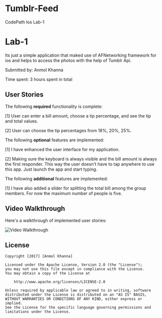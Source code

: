 # Tumblr-Feed
CodePath Ios Lab-1

# Lab-1

Its just a simple application that maked use of AFNetworking framework for ios and helps to access the photos with the help of Tumblr Api.

Submitted by: Anmol Khanna

Time spent: 3 hours spent in total

## User Stories

The following **required** functionality is complete:

[1] User can enter a bill amount, choose a tip percentage, and see the tip and total values.

[2] User can choose the tip percentages from 18%, 20%, 25%.


The following **optional** features are implemented:

[1]  I have enhanced the user interface for my application.

[2] Making sure the keyboard is always visible and the bill amount is always the first responder. This way the user doesn't have to tap anywhere to use this app. Just launch the app and start typing.

The following **additional** features are implemented:

[1]  I have also added a slider for splitting the total bill among the group members. For now the maximum number of people is five.

## Video Walkthrough 

Here's a walkthrough of implemented user stories:

<img src='http://i.imgur.com/qDlbsgJ.gif' title='Video Walkthrough' width='' alt='Video Walkthrough' />

## License

    Copyright [2017] [Anmol Khanna]

    Licensed under the Apache License, Version 2.0 (the "License");
    you may not use this file except in compliance with the License.
    You may obtain a copy of the License at

        http://www.apache.org/licenses/LICENSE-2.0

    Unless required by applicable law or agreed to in writing, software
    distributed under the License is distributed on an "AS IS" BASIS,
    WITHOUT WARRANTIES OR CONDITIONS OF ANY KIND, either express or implied.
    See the License for the specific language governing permissions and
    limitations under the License.
